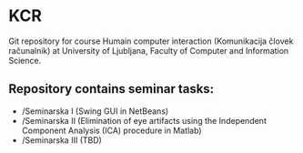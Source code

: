 # KCR

Git repository for course Humain computer interaction (Komunikacija človek računalnik) at University of Ljubljana, Faculty of Computer and Information Science.


## Repository contains seminar tasks:

- /Seminarska I (Swing GUI in NetBeans)
- /Seminarska II (Elimination of eye artifacts using the Independent Component  Analysis (ICA) procedure in Matlab)
- /Seminarska III (TBD)

